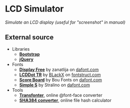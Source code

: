 # LCD Simulator

*Simulate an LCD display (useful for "screenshot" in manual)*

## External source

 -  Libraries
    - **[Bootstrap](http://www.getbootstrap.com)**
    - **[jQuery](http://www.jquery.com)**
 -  Fonts
    -  **[Display Free](http://www.dafont.com/fr/display-free-tfb.font)** by zanatlija on [dafont.com](http://www.dafont.com)
    -  **[LCDDot TR](https://fontstruct.com/fontstructions/show/67177/lcddot)** by [BLackX](https://fontstruct.com/fontstructors/6663/blackx) on [fontstruct.com](http://www.fontstruct.com)
    -  **[Score Board](http://www.dafont.com/fr/score-board.font)** by Bou Fonts on [dafont.com](http://www.dafont.com)
    -  **[Simple S](http://www.dafont.com/fr/simple-s.font)** by Stralino on [dafont.com](http://www.dafont.com)
 -  Tools
    -  **[Transfonter](https://transfonter.org/)**, online @font-face converter
    -  **[SHA384 converter](hash.online-convert.com/sha384-generator)**, online file hash calculator
